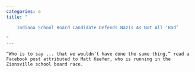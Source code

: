 ```yaml
---
categories: e
title: "

    Indiana School Board Candidate Defends Nazis As Not All ‘Bad’

"
---
```



    “Who is to say ... that we wouldn’t have done the same thing,” read a Facebook post attributed to Matt Keefer, who is running in the Zionsville school board race.

